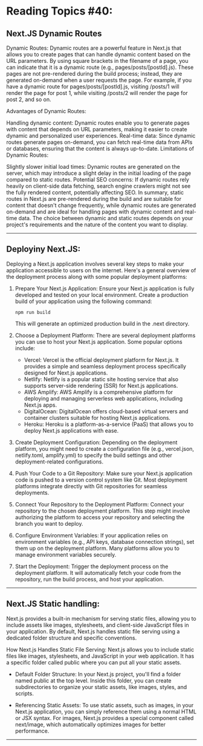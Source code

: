 # Reading Topics #40:

## Next.JS Dynamic Routes

Dynamic Routes:
Dynamic routes are a powerful feature in Next.js that allows you to create pages that can handle dynamic content based on the URL parameters. By using square brackets in the filename of a page, you can indicate that it is a dynamic route (e.g., pages/posts/[postId].js). These pages are not pre-rendered during the build process; instead, they are generated on-demand when a user requests the page.
For example, if you have a dynamic route for pages/posts/[postId].js, visiting /posts/1 will render the page for post 1, while visiting /posts/2 will render the page for post 2, and so on.

Advantages of Dynamic Routes:

Handling dynamic content: Dynamic routes enable you to generate pages with content that depends on URL parameters, making it easier to create dynamic and personalized user experiences.
Real-time data: Since dynamic routes generate pages on-demand, you can fetch real-time data from APIs or databases, ensuring that the content is always up-to-date.
Limitations of Dynamic Routes:

Slightly slower initial load times: Dynamic routes are generated on the server, which may introduce a slight delay in the initial loading of the page compared to static routes.
Potential SEO concerns: If dynamic routes rely heavily on client-side data fetching, search engine crawlers might not see the fully rendered content, potentially affecting SEO.
In summary, static routes in Next.js are pre-rendered during the build and are suitable for content that doesn't change frequently, while dynamic routes are generated on-demand and are ideal for handling pages with dynamic content and real-time data. The choice between dynamic and static routes depends on your project's requirements and the nature of the content you want to display.

---

## Deployiny Next.JS:

Deploying a Next.js application involves several key steps to make your application accessible to users on the internet. Here's a general overview of the deployment process along with some popular deployment platforms:

1. Prepare Your Next.js Application:
    Ensure your Next.js application is fully developed and tested on your local environment.
    Create a production build of your application using the following command:
    ```
    npm run build
    ```
    This will generate an optimized production build in the .next directory.

2. Choose a Deployment Platform:
There are several deployment platforms you can use to host your Next.js application. Some popular options include:

    - Vercel: Vercel is the official deployment platform for Next.js. It provides a simple and seamless deployment process specifically designed for Next.js applications.
    - Netlify: Netlify is a popular static site hosting service that also supports server-side rendering (SSR) for Next.js applications.
    - AWS Amplify: AWS Amplify is a comprehensive platform for deploying and managing serverless web applications, including Next.js apps.
    - DigitalOcean: DigitalOcean offers cloud-based virtual servers and container clusters suitable for hosting Next.js applications.
    - Heroku: Heroku is a platform-as-a-service (PaaS) that allows you to deploy Next.js applications with ease.

3. Create Deployment Configuration:
Depending on the deployment platform, you might need to create a configuration file (e.g., vercel.json, netlify.toml, amplify.yml) to specify the build settings and other deployment-related configurations.


4. Push Your Code to a Git Repository:
Make sure your Next.js application code is pushed to a version control system like Git. Most deployment platforms integrate directly with Git repositories for seamless deployments.

5. Connect Your Repository to the Deployment Platform:
Connect your repository to the chosen deployment platform. This step might involve authorizing the platform to access your repository and selecting the branch you want to deploy.

6. Configure Environment Variables:
If your application relies on environment variables (e.g., API keys, database connection strings), set them up on the deployment platform. Many platforms allow you to manage environment variables securely.

7. Start the Deployment:
Trigger the deployment process on the deployment platform. It will automatically fetch your code from the repository, run the build process, and host your application.

---

## Next.JS Static handling: 

Next.js provides a built-in mechanism for serving static files, allowing you to include assets like images, stylesheets, and client-side JavaScript files in your application. By default, Next.js handles static file serving using a dedicated folder structure and specific conventions.

How Next.js Handles Static File Serving:
Next.js allows you to include static files like images, stylesheets, and JavaScript in your web application. It has a specific folder called public where you can put all your static assets.

- Default Folder Structure:
In your Next.js project, you'll find a folder named public at the top level. Inside this folder, you can create subdirectories to organize your static assets, like images, styles, and scripts.

- Referencing Static Assets:
To use static assets, such as images, in your Next.js application, you can simply reference them using a normal HTML or JSX syntax. For images, Next.js provides a special component called next/image, which automatically optimizes images for better performance.

---